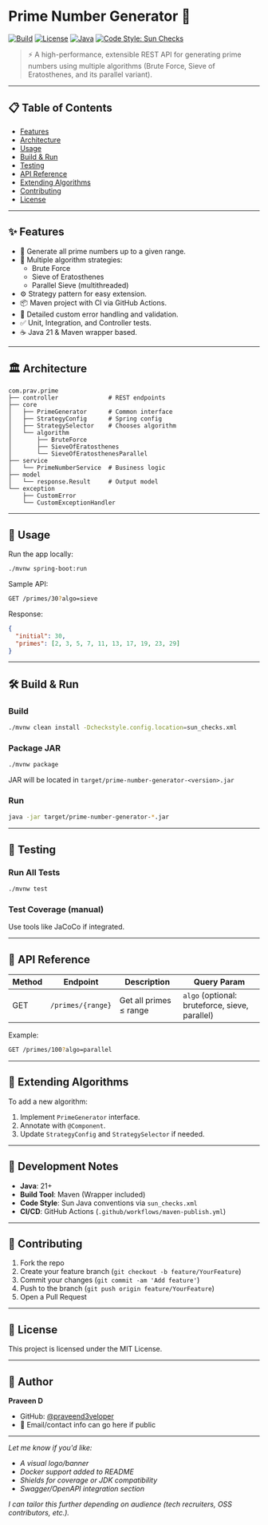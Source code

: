 # Prime Number Generator 🔢

[![Build](https://img.shields.io/github/actions/workflow/status/praveend3veloper/prime-number-generator/maven-publish.yml?branch=main)](https://github.com/praveend3veloper/prime-number-generator/actions)
[![License](https://img.shields.io/github/license/praveend3veloper/prime-number-generator)](LICENSE)
[![Java](https://img.shields.io/badge/Java-21-blue)](https://www.oracle.com/java/technologies/javase/jdk21-archive-downloads.html)
[![Code Style: Sun Checks](https://img.shields.io/badge/code%20style-sun-yellow)](sun_checks.xml)

> ⚡ A high-performance, extensible REST API for generating prime numbers using multiple algorithms (Brute Force, Sieve of Eratosthenes, and its parallel variant).

---

## 📋 Table of Contents

- [Features](#features)
- [Architecture](#architecture)
- [Usage](#usage)
- [Build & Run](#build--run)
- [Testing](#testing)
- [API Reference](#api-reference)
- [Extending Algorithms](#extending-algorithms)
- [Contributing](#contributing)
- [License](#license)

---

## ✨ Features

- 🔢 Generate all prime numbers up to a given range.
- 🔁 Multiple algorithm strategies:
  - Brute Force
  - Sieve of Eratosthenes
  - Parallel Sieve (multithreaded)
- ⚙️ Strategy pattern for easy extension.
- 📦 Maven project with CI via GitHub Actions.
- 📜 Detailed custom error handling and validation.
- ✅ Unit, Integration, and Controller tests.
- ☕ Java 21 & Maven wrapper based.

---

## 🏛 Architecture

```text
com.prav.prime
├── controller              # REST endpoints
├── core
│   ├── PrimeGenerator      # Common interface
│   ├── StrategyConfig      # Spring config
│   ├── StrategySelector    # Chooses algorithm
│   └── algorithm
│       ├── BruteForce
│       ├── SieveOfEratosthenes
│       └── SieveOfEratosthenesParallel
├── service
│   └── PrimeNumberService  # Business logic
├── model
│   └── response.Result     # Output model
└── exception
    ├── CustomError
    └── CustomExceptionHandler
```

---

## 🚀 Usage

Run the app locally:

```bash
./mvnw spring-boot:run
```

Sample API:

```bash
GET /primes/30?algo=sieve
```

Response:

```json
{
  "initial": 30,
  "primes": [2, 3, 5, 7, 11, 13, 17, 19, 23, 29]
}
```

---

## 🛠️ Build & Run

### Build

```bash
./mvnw clean install -Dcheckstyle.config.location=sun_checks.xml
```

### Package JAR

```bash
./mvnw package
```

JAR will be located in `target/prime-number-generator-<version>.jar`

### Run

```bash
java -jar target/prime-number-generator-*.jar
```

---

## 🧪 Testing

### Run All Tests

```bash
./mvnw test
```

### Test Coverage (manual)

Use tools like JaCoCo if integrated.

---

## 📡 API Reference

| Method | Endpoint | Description | Query Param |
|--------|----------|-------------|-------------|
| GET | `/primes/{range}` | Get all primes ≤ range | `algo` (optional: bruteforce, sieve, parallel) |

Example:

```bash
GET /primes/100?algo=parallel
```

---

## 🧩 Extending Algorithms

To add a new algorithm:

1. Implement `PrimeGenerator` interface.
2. Annotate with `@Component`.
3. Update `StrategyConfig` and `StrategySelector` if needed.

---

## 🧰 Development Notes

- **Java**: 21+
- **Build Tool**: Maven (Wrapper included)
- **Code Style**: Sun Java conventions via `sun_checks.xml`
- **CI/CD**: GitHub Actions (`.github/workflows/maven-publish.yml`)

---

## 🤝 Contributing

1. Fork the repo
2. Create your feature branch (`git checkout -b feature/YourFeature`)
3. Commit your changes (`git commit -am 'Add feature'`)
4. Push to the branch (`git push origin feature/YourFeature`)
5. Open a Pull Request

---

## 📄 License

This project is licensed under the MIT License.

---

## 👤 Author

**Praveen D**
- GitHub: [@praveend3veloper](https://github.com/praveend3veloper)
- 📧 Email/contact info can go here if public

---

*Let me know if you'd like:*
- *A visual logo/banner*
- *Docker support added to README*
- *Shields for coverage or JDK compatibility*
- *Swagger/OpenAPI integration section*

*I can tailor this further depending on audience (tech recruiters, OSS contributors, etc.).*
